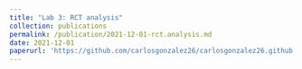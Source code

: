 ```yaml
---
title: "Lab 3: RCT analysis"
collection: publications
permalink: /publication/2021-12-01-rct.analysis.md
date: 2021-12-01
paperurl: 'https://github.com/carlosgonzalez26/carlosgonzalez26.github.io/blob/master/markdown_generator/group3_lab3_Rscript.ipynb'
--- 
```

